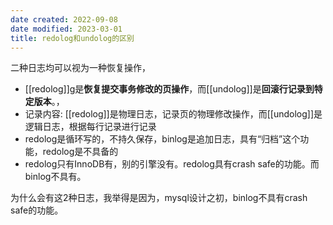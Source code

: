```yaml
---
date created: 2022-09-08
date modified: 2023-03-01
title: redolog和undolog的区别
---
```


二种日志均可以视为一种恢复操作，

+ [[redolog]]g是**恢复提交事务修改的页操作**，而[[undolog]]是**回滚行记录到特定版本**。，
+ 记录内容: [[redolog]]是物理日志，记录页的物理修改操作，而[[undolog]]是逻辑日志，根据每行记录进行记录
+ redolog是循环写的，不持久保存，binlog是追加日志，具有“归档”这个功能，redolog是不具备的
+ redolog只有InnoDB有，别的引擎没有。redolog具有crash safe的功能。而binlog不具有。

为什么会有这2种日志，我举得是因为，mysql设计之初，binlog不具有crash safe的功能。
